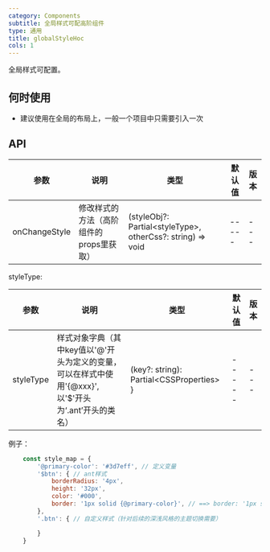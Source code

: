 ```yaml
---
category: Components
subtitle: 全局样式可配高阶组件
type: 通用
title: globalStyleHoc
cols: 1
---
```


全局样式可配置。

## 何时使用

- 建议使用在全局的布局上，一般一个项目中只需要引入一次

## API

| 参数 | 说明 | 类型 | 默认值 | 版本 |
| --- | --- | --- | --- | --- |
| onChangeStyle | 修改样式的方法（高阶组件的props里获取） | (styleObj?: Partial<styleType\>, otherCss?: string) => void | ----- | --- |

styleType:

| 参数 | 说明 | 类型 | 默认值 | 版本 |
| --- | --- | --- | --- | --- |
| styleType | 样式对象字典（其中key值以'@'开头为定义的变量， 可以在样式中使用'{@xxx}', 以'$'开头为‘.ant’开头的类名） |  (key?: string): Partial<CSSProperties\> } | ----- | --- |

例子：

```js
    const style_map = {
        '@primary-color': '#3d7eff', // 定义变量
        '$btn': { // ant样式
            borderRadius: '4px',
            height: '32px',
            color: '#000',
            border: '1px solid {@primary-color}', // ==> border: '1px solid #3d7eff'
        },
        '.btn': { // 自定义样式（针对后续的深浅风格的主题切换需要）

        }
    }

```
